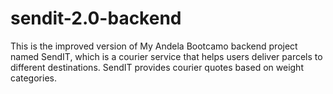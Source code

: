# sendit-2.0-backend
This is the improved version of My Andela Bootcamo backend project named SendIT, which is a courier service that helps users deliver parcels to different destinations. SendIT provides courier quotes based on weight categories.
